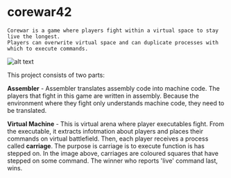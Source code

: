 # corewar42
```
Corewar is a game where players fight within a virtual space to stay live the longest.
Players can overwrite virtual space and can duplicate processes with which to execute commands.
```
![alt text](https://imgur.com/BSXVUlI.png)

This project consists of two parts:

**Assembler** - Assembler translates assembly code into machine code. The players that fight in this game are written in        assembly. Because the environment where they fight only understands machine code, they need to be translated.

**Virtual Machine** - This is virtual arena where player executables fight. From the executable, it extracts infotmation        about players and places their commands on virtual battlefield. Then, each player receives a process called **carriage**.      The purpose is carriage is to execute function is has stepped on. In the image above, carriages are coloured squares that      have stepped on some command. The winner who reports 'live' command last, wins.
